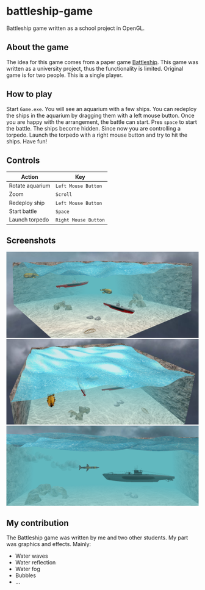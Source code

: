 # battleship-game
Battleship game written as a school project in OpenGL.

## About the game
The idea for this game comes from a paper game [Battleship](https://en.wikipedia.org/wiki/Battleship_(game)). This game was written as a university project, thus the functionality is limited. Original game is for two people. This is a single player.

## How to play
Start `Game.exe`. You will see an aquarium with a few ships. You can redeploy the ships in the aquarium by dragging them with a left mouse button. Once you are happy with the arrangement, the battle can start. Pres `space` to start the battle. The ships become hidden. Since now you are controlling a torpedo. Launch the torpedo with a right mouse button and try to hit the ships. Have fun!

## Controls
| Action  | Key |
| ------------- | ------------- |
| Rotate aquarium  | `Left Mouse Button`  |
| Zoom  | `Scroll`  |
| Redeploy ship  | `Left Mouse Button`  |
| Start battle  | `Space`  |
| Launch torpedo  | `Right Mouse Button`  |

## Screenshots
![scenery](img/aquarium.png)
![scenery](img/water.png)
![scenery](img/torpedo.png)

## My contribution
The Battleship game was written by me and two other students. My part was graphics and effects. Mainly: 
* Water waves
* Water reflection
* Water fog
* Bubbles
* ...

